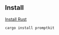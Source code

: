 ## Install

[Install Rust](https://www.rust-lang.org/tools/install)

```
cargo install promptkit
```